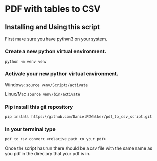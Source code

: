 # PDF with tables to CSV

## Installing and Using this script

First make sure you have python3 on your system.


### Create a new python virtual environment.

`python -m venv venv`

### Activate your new python virtual environment.

Windows:
`source venv/Scripts/activate`

Linux/Mac
`source venv/bin/activate`

### Pip install this git repository

`pip install https://github.com/DanielPDWalker/pdf_to_csv_script.git`

### In your terminal type

`pdf_to_csv convert <relative_path_to_your_pdf>`

Once the script has run there should be a csv file with the same name as you pdf in the directory that your pdf is in.
